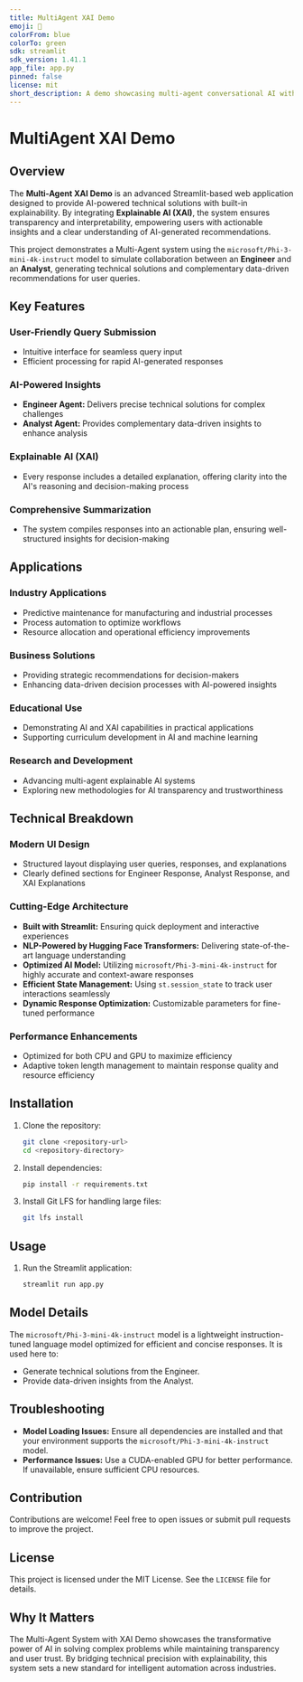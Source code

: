 ```yaml
---
title: MultiAgent XAI Demo
emoji: 🤖
colorFrom: blue
colorTo: green
sdk: streamlit
sdk_version: 1.41.1
app_file: app.py
pinned: false
license: mit
short_description: A demo showcasing multi-agent conversational AI with explainability.
---
```


# MultiAgent XAI Demo

## Overview
The **Multi-Agent XAI Demo** is an advanced Streamlit-based web application designed to provide AI-powered technical solutions with built-in explainability. By integrating **Explainable AI (XAI)**, the system ensures transparency and interpretability, empowering users with actionable insights and a clear understanding of AI-generated recommendations.

This project demonstrates a Multi-Agent system using the `microsoft/Phi-3-mini-4k-instruct` model to simulate collaboration between an **Engineer** and an **Analyst**, generating technical solutions and complementary data-driven recommendations for user queries.

## Key Features

### User-Friendly Query Submission
- Intuitive interface for seamless query input
- Efficient processing for rapid AI-generated responses

### AI-Powered Insights
- **Engineer Agent:** Delivers precise technical solutions for complex challenges
- **Analyst Agent:** Provides complementary data-driven insights to enhance analysis

### Explainable AI (XAI)
- Every response includes a detailed explanation, offering clarity into the AI's reasoning and decision-making process

### Comprehensive Summarization
- The system compiles responses into an actionable plan, ensuring well-structured insights for decision-making

## Applications

### Industry Applications
- Predictive maintenance for manufacturing and industrial processes
- Process automation to optimize workflows
- Resource allocation and operational efficiency improvements

### Business Solutions
- Providing strategic recommendations for decision-makers
- Enhancing data-driven decision processes with AI-powered insights

### Educational Use
- Demonstrating AI and XAI capabilities in practical applications
- Supporting curriculum development in AI and machine learning

### Research and Development
- Advancing multi-agent explainable AI systems
- Exploring new methodologies for AI transparency and trustworthiness

## Technical Breakdown

### Modern UI Design
- Structured layout displaying user queries, responses, and explanations
- Clearly defined sections for Engineer Response, Analyst Response, and XAI Explanations

### Cutting-Edge Architecture
- **Built with Streamlit:** Ensuring quick deployment and interactive experiences
- **NLP-Powered by Hugging Face Transformers:** Delivering state-of-the-art language understanding
- **Optimized AI Model:** Utilizing `microsoft/Phi-3-mini-4k-instruct` for highly accurate and context-aware responses
- **Efficient State Management:** Using `st.session_state` to track user interactions seamlessly
- **Dynamic Response Optimization:** Customizable parameters for fine-tuned performance

### Performance Enhancements
- Optimized for both CPU and GPU to maximize efficiency
- Adaptive token length management to maintain response quality and resource efficiency

## Installation

1. Clone the repository:
   ```bash
   git clone <repository-url>
   cd <repository-directory>
   ```

2. Install dependencies:
   ```bash
   pip install -r requirements.txt
   ```

3. Install Git LFS for handling large files:
   ```bash
   git lfs install
   ```

## Usage

1. Run the Streamlit application:
   ```bash
   streamlit run app.py
   ```

## Model Details
The `microsoft/Phi-3-mini-4k-instruct` model is a lightweight instruction-tuned language model optimized for efficient and concise responses. It is used here to:
- Generate technical solutions from the Engineer.
- Provide data-driven insights from the Analyst.

## Troubleshooting

- **Model Loading Issues:** Ensure all dependencies are installed and that your environment supports the `microsoft/Phi-3-mini-4k-instruct` model.
- **Performance Issues:** Use a CUDA-enabled GPU for better performance. If unavailable, ensure sufficient CPU resources.

## Contribution
Contributions are welcome! Feel free to open issues or submit pull requests to improve the project.

## License
This project is licensed under the MIT License. See the `LICENSE` file for details.

## Why It Matters
The Multi-Agent System with XAI Demo showcases the transformative power of AI in solving complex problems while maintaining transparency and user trust. By bridging technical precision with explainability, this system sets a new standard for intelligent automation across industries.
